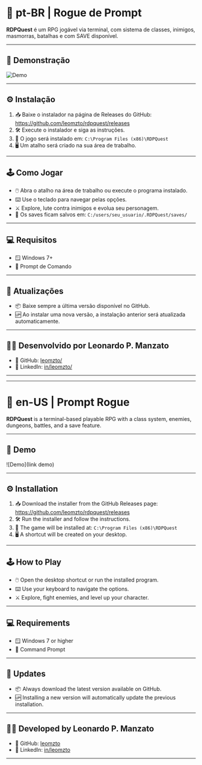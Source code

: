 # 🧩 pt-BR | Rogue de Prompt

**RDPQuest** é um RPG jogável via terminal, com sistema de classes, inimigos, masmorras, batalhas e com SAVE disponível.

--------------------------------------

## 🎥 Demonstração

![Demo](https://s14.gifyu.com/images/bso2d.gif)

--------------------------------------

## ⚙️ Instalação

1. 📥 Baixe o instalador na página de Releases do GitHub:
   https://github.com/leomzto/rdpquest/releases
2. 🛠️ Execute o instalador e siga as instruções.
3. 📁 O jogo será instalado em:
   `C:\Program Files (x86)\RDPQuest`
4. 🖥️ Um atalho será criado na sua área de trabalho.

--------------------------------------

## 🕹️ Como Jogar

- 🖱️ Abra o atalho na área de trabalho ou execute o programa instalado.
- ⌨️ Use o teclado para navegar pelas opções.
- ⚔️ Explore, lute contra inimigos e evolua seu personagem.
- 💾 Os saves ficam salvos em:
  `C:/users/seu_usuario/.RDPQuest/saves/`

--------------------------------------

## 💻 Requisitos

- 🪟 Windows 7+
- 💬 Prompt de Comando

--------------------------------------

## 🔄 Atualizações

- 📦 Baixe sempre a última versão disponível no GitHub.
- 🆙 Ao instalar uma nova versão, a instalação anterior será atualizada automaticamente.

--------------------------------------

## 👨‍💻 Desenvolvido por Leonardo P. Manzato
- 🐙 GitHub: [leomzto/](https://github.com/leomzto)
- 💼 LinkedIn: [in/leomzto/](www.linkedin.com/in/leomzto)

--------------------------------------
--------------------------------------

# 🧩 en-US | Prompt Rogue

**RDPQuest** is a terminal-based playable RPG with a class system, enemies, dungeons, battles, and a save feature.

---

## 🎥 Demo

![Demo](link demo)

---

## ⚙️ Installation

1. 📥 Download the installer from the GitHub Releases page:
   https://github.com/leomzto/rdpquest/releases
2. 🛠️ Run the installer and follow the instructions.
3. 📁 The game will be installed at:
   `C:\Program Files (x86)\RDPQuest`
4. 🖥️ A shortcut will be created on your desktop.

---

## 🕹️ How to Play

- 🖱️ Open the desktop shortcut or run the installed program.
- ⌨️ Use your keyboard to navigate the options.
- ⚔️ Explore, fight enemies, and level up your character.

---

## 💻 Requirements

- 🪟 Windows 7 or higher
- 💬 Command Prompt

---

## 🔄 Updates

- 📦 Always download the latest version available on GitHub.
- 🆙 Installing a new version will automatically update the previous installation.

---

## 👨‍💻 Developed by Leonardo P. Manzato

- 🐙 GitHub: [leomzto](https://github.com/leomzto)
- 💼 LinkedIn: [in/leomzto](https://www.linkedin.com/in/leomzto)

--------------------------------------
